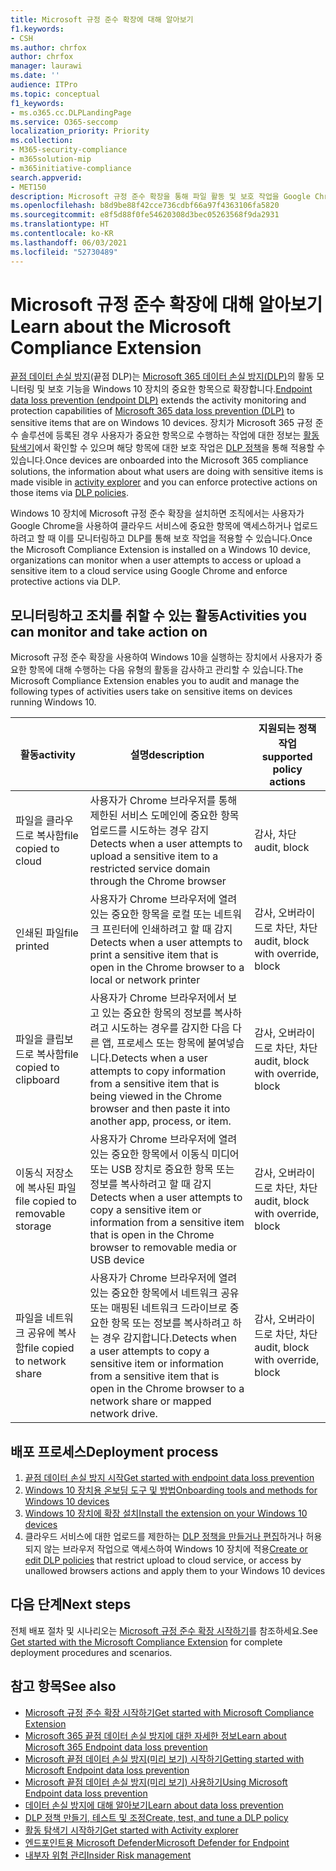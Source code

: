 ```yaml
---
title: Microsoft 규정 준수 확장에 대해 알아보기
f1.keywords:
- CSH
ms.author: chrfox
author: chrfox
manager: laurawi
ms.date: ''
audience: ITPro
ms.topic: conceptual
f1_keywords:
- ms.o365.cc.DLPLandingPage
ms.service: O365-seccomp
localization_priority: Priority
ms.collection:
- M365-security-compliance
- m365solution-mip
- m365initiative-compliance
search.appverid:
- MET150
description: Microsoft 규정 준수 확장을 통해 파일 활동 및 보호 작업을 Google Chrome 브라우저로 확장
ms.openlocfilehash: b8d9be88f42cce736cdbf66a97f4363106fa5820
ms.sourcegitcommit: e8f5d88f0fe54620308d3bec05263568f9da2931
ms.translationtype: HT
ms.contentlocale: ko-KR
ms.lasthandoff: 06/03/2021
ms.locfileid: "52730489"
---
```

# <a name="learn-about-the-microsoft-compliance-extension"></a><span data-ttu-id="f40d0-103">Microsoft 규정 준수 확장에 대해 알아보기</span><span class="sxs-lookup"><span data-stu-id="f40d0-103">Learn about the Microsoft Compliance Extension</span></span>

<span data-ttu-id="f40d0-104">[끝점 데이터 손실 방지](endpoint-dlp-learn-about.md)(끝점 DLP)는 [Microsoft 365 데이터 손실 방지(DLP)](dlp-learn-about-dlp.md)의 활동 모니터링 및 보호 기능을 Windows 10 장치의 중요한 항목으로 확장합니다.</span><span class="sxs-lookup"><span data-stu-id="f40d0-104">[Endpoint data loss prevention (endpoint DLP)](endpoint-dlp-learn-about.md) extends the activity monitoring and protection capabilities of [Microsoft 365 data loss prevention (DLP)](dlp-learn-about-dlp.md) to sensitive items that are on Windows 10 devices.</span></span> <span data-ttu-id="f40d0-105">장치가 Microsoft 365 규정 준수 솔루션에 등록된 경우 사용자가 중요한 항목으로 수행하는 작업에 대한 정보는 [활동 탐색기](data-classification-activity-explorer.md)에서 확인할 수 있으며 해당 항목에 대한 보호 작업은 [DLP 정책](create-test-tune-dlp-policy.md)을 통해 적용할 수 있습니다.</span><span class="sxs-lookup"><span data-stu-id="f40d0-105">Once devices are onboarded into the Microsoft 365 compliance solutions, the information about what users are doing with sensitive items is made visible in [activity explorer](data-classification-activity-explorer.md) and you can enforce protective actions on those items via [DLP policies](create-test-tune-dlp-policy.md).</span></span>

<span data-ttu-id="f40d0-106">Windows 10 장치에 Microsoft 규정 준수 확장을 설치하면 조직에서는 사용자가 Google Chrome을 사용하여 클라우드 서비스에 중요한 항목에 액세스하거나 업로드하려고 할 때 이를 모니터링하고 DLP를 통해 보호 작업을 적용할 수 있습니다.</span><span class="sxs-lookup"><span data-stu-id="f40d0-106">Once the Microsoft Compliance Extension is installed on a Windows 10 device, organizations can monitor when a user attempts to access or upload a sensitive item to a cloud service using Google Chrome and enforce protective actions via DLP.</span></span>  

## <a name="activities-you-can-monitor-and-take-action-on"></a><span data-ttu-id="f40d0-107">모니터링하고 조치를 취할 수 있는 활동</span><span class="sxs-lookup"><span data-stu-id="f40d0-107">Activities you can monitor and take action on</span></span>

<span data-ttu-id="f40d0-108">Microsoft 규정 준수 확장을 사용하여 Windows 10을 실행하는 장치에서 사용자가 중요한 항목에 대해 수행하는 다음 유형의 활동을 감사하고 관리할 수 있습니다.</span><span class="sxs-lookup"><span data-stu-id="f40d0-108">The Microsoft Compliance Extension enables you to audit and manage the following types of activities users take on sensitive items on devices running Windows 10.</span></span>

<span data-ttu-id="f40d0-109">활동</span><span class="sxs-lookup"><span data-stu-id="f40d0-109">activity</span></span> |<span data-ttu-id="f40d0-110">설명</span><span class="sxs-lookup"><span data-stu-id="f40d0-110">description</span></span>  | <span data-ttu-id="f40d0-111">지원되는 정책 작업</span><span class="sxs-lookup"><span data-stu-id="f40d0-111">supported policy actions</span></span>|
|---------|---------|---------|
|<span data-ttu-id="f40d0-112">파일을 클라우드로 복사함</span><span class="sxs-lookup"><span data-stu-id="f40d0-112">file copied to cloud</span></span>  | <span data-ttu-id="f40d0-113">사용자가 Chrome 브라우저를 통해 제한된 서비스 도메인에 중요한 항목 업로드를 시도하는 경우 감지</span><span class="sxs-lookup"><span data-stu-id="f40d0-113">Detects when a user attempts to upload a sensitive item to a restricted service domain through the Chrome browser</span></span> |<span data-ttu-id="f40d0-114">감사, 차단</span><span class="sxs-lookup"><span data-stu-id="f40d0-114">audit, block</span></span>|
|<span data-ttu-id="f40d0-115">인쇄된 파일</span><span class="sxs-lookup"><span data-stu-id="f40d0-115">file printed</span></span>  |<span data-ttu-id="f40d0-116">사용자가 Chrome 브라우저에 열려 있는 중요한 항목을 로컬 또는 네트워크 프린터에 인쇄하려고 할 때 감지</span><span class="sxs-lookup"><span data-stu-id="f40d0-116">Detects when a user attempts to print a sensitive item that is open in the Chrome browser to a local or network printer</span></span> |<span data-ttu-id="f40d0-117">감사, 오버라이드로 차단, 차단</span><span class="sxs-lookup"><span data-stu-id="f40d0-117">audit, block with override, block</span></span>|
|<span data-ttu-id="f40d0-118">파일을 클립보드로 복사함</span><span class="sxs-lookup"><span data-stu-id="f40d0-118">file copied to clipboard</span></span> |<span data-ttu-id="f40d0-119">사용자가 Chrome 브라우저에서 보고 있는 중요한 항목의 정보를 복사하려고 시도하는 경우를 감지한 다음 다른 앱, 프로세스 또는 항목에 붙여넣습니다.</span><span class="sxs-lookup"><span data-stu-id="f40d0-119">Detects when a user attempts to copy information from a sensitive item that is being viewed in the Chrome browser and then paste it into another app, process, or item.</span></span> |<span data-ttu-id="f40d0-120">감사, 오버라이드로 차단, 차단</span><span class="sxs-lookup"><span data-stu-id="f40d0-120">audit, block with override, block</span></span>|
|<span data-ttu-id="f40d0-121">이동식 저장소에 복사된 파일</span><span class="sxs-lookup"><span data-stu-id="f40d0-121">file copied to removable storage</span></span>    | <span data-ttu-id="f40d0-122">사용자가 Chrome 브라우저에 열려 있는 중요한 항목에서 이동식 미디어 또는 USB 장치로 중요한 항목 또는 정보를 복사하려고 할 때 감지</span><span class="sxs-lookup"><span data-stu-id="f40d0-122">Detects when a user attempts to copy a sensitive item or information from a sensitive item that is open in the Chrome browser to removable media or USB device</span></span> |<span data-ttu-id="f40d0-123">감사, 오버라이드로 차단, 차단</span><span class="sxs-lookup"><span data-stu-id="f40d0-123">audit, block with override, block</span></span>|
|<span data-ttu-id="f40d0-124">파일을 네트워크 공유에 복사함</span><span class="sxs-lookup"><span data-stu-id="f40d0-124">file copied to network share</span></span>  |<span data-ttu-id="f40d0-125">사용자가 Chrome 브라우저에 열려 있는 중요한 항목에서 네트워크 공유 또는 매핑된 네트워크 드라이브로 중요한 항목 또는 정보를 복사하려고 하는 경우 감지합니다.</span><span class="sxs-lookup"><span data-stu-id="f40d0-125">Detects when a user attempts to copy a sensitive item or information from a sensitive item that is open in the Chrome browser  to a network share or mapped network drive.</span></span>|<span data-ttu-id="f40d0-126">감사, 오버라이드로 차단, 차단</span><span class="sxs-lookup"><span data-stu-id="f40d0-126">audit, block with override, block</span></span> |

## <a name="deployment-process"></a><span data-ttu-id="f40d0-127">배포 프로세스</span><span class="sxs-lookup"><span data-stu-id="f40d0-127">Deployment process</span></span>
1. [<span data-ttu-id="f40d0-128">끝점 데이터 손실 방지 시작</span><span class="sxs-lookup"><span data-stu-id="f40d0-128">Get started with endpoint data loss prevention</span></span>](endpoint-dlp-getting-started.md)
2. [<span data-ttu-id="f40d0-129">Windows 10 장치용 온보딩 도구 및 방법</span><span class="sxs-lookup"><span data-stu-id="f40d0-129">Onboarding tools and methods for Windows 10 devices</span></span>](dlp-configure-endpoints.md)
3. [<span data-ttu-id="f40d0-130">Windows 10 장치에 확장 설치</span><span class="sxs-lookup"><span data-stu-id="f40d0-130">Install the extension on your Windows 10 devices</span></span>](dlp-chrome-get-started.md)
4. <span data-ttu-id="f40d0-131">클라우드 서비스에 대한 업로드를 제한하는 [DLP 정책을 만들거나 편집](create-test-tune-dlp-policy.md)하거나 허용되지 않는 브라우저 작업으로 액세스하여 Windows 10 장치에 적용</span><span class="sxs-lookup"><span data-stu-id="f40d0-131">[Create or edit DLP policies](create-test-tune-dlp-policy.md) that restrict upload to cloud service, or access by unallowed browsers actions and apply them to your Windows 10 devices</span></span>

## <a name="next-steps"></a><span data-ttu-id="f40d0-132">다음 단계</span><span class="sxs-lookup"><span data-stu-id="f40d0-132">Next steps</span></span>

<span data-ttu-id="f40d0-133">전체 배포 절차 및 시나리오는 [Microsoft 규정 준수 확장 시작하기](dlp-chrome-get-started.md)를 참조하세요.</span><span class="sxs-lookup"><span data-stu-id="f40d0-133">See [Get started with the Microsoft Compliance Extension](dlp-chrome-get-started.md) for complete deployment procedures and scenarios.</span></span>

## <a name="see-also"></a><span data-ttu-id="f40d0-134">참고 항목</span><span class="sxs-lookup"><span data-stu-id="f40d0-134">See also</span></span>

- [<span data-ttu-id="f40d0-135">Microsoft 규정 준수 확장 시작하기</span><span class="sxs-lookup"><span data-stu-id="f40d0-135">Get started with Microsoft Compliance Extension</span></span>](dlp-chrome-get-started.md)
- [<span data-ttu-id="f40d0-136">Microsoft 365 끝점 데이터 손실 방지에 대한 자세한 정보</span><span class="sxs-lookup"><span data-stu-id="f40d0-136">Learn about Microsoft 365 Endpoint data loss prevention</span></span>](endpoint-dlp-learn-about.md)
- [<span data-ttu-id="f40d0-137">Microsoft 끝점 데이터 손실 방지(미리 보기) 시작하기</span><span class="sxs-lookup"><span data-stu-id="f40d0-137">Getting started with Microsoft Endpoint data loss prevention</span></span>](endpoint-dlp-getting-started.md)
- [<span data-ttu-id="f40d0-138">Microsoft 끝점 데이터 손실 방지(미리 보기) 사용하기</span><span class="sxs-lookup"><span data-stu-id="f40d0-138">Using Microsoft Endpoint data loss prevention</span></span>](endpoint-dlp-using.md)
- [<span data-ttu-id="f40d0-139">데이터 손실 방지에 대해 알아보기</span><span class="sxs-lookup"><span data-stu-id="f40d0-139">Learn about data loss prevention</span></span>](dlp-learn-about-dlp.md)
- [<span data-ttu-id="f40d0-140">DLP 정책 만들기, 테스트 및 조정</span><span class="sxs-lookup"><span data-stu-id="f40d0-140">Create, test, and tune a DLP policy</span></span>](create-test-tune-dlp-policy.md)
- [<span data-ttu-id="f40d0-141">활동 탐색기 시작하기</span><span class="sxs-lookup"><span data-stu-id="f40d0-141">Get started with Activity explorer</span></span>](data-classification-activity-explorer.md)
- [<span data-ttu-id="f40d0-142">엔드포인트용 Microsoft Defender</span><span class="sxs-lookup"><span data-stu-id="f40d0-142">Microsoft Defender for Endpoint</span></span>](https://docs.microsoft.com/windows/security/threat-protection/)
- [<span data-ttu-id="f40d0-143">내부자 위험 관리</span><span class="sxs-lookup"><span data-stu-id="f40d0-143">Insider Risk management</span></span>](insider-risk-management.md)

